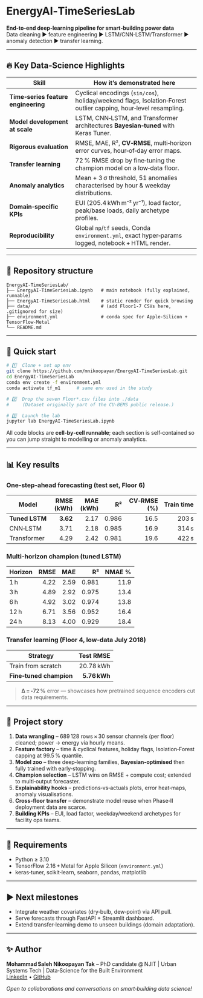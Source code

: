 
# EnergyAI‑TimeSeriesLab

**End‑to‑end deep‑learning pipeline for smart‑building power data**  
Data cleaning ▶ feature engineering ▶ LSTM/CNN‑LSTM/Transformer ▶ anomaly detection ▶ transfer learning.

---

## 🔥 Key Data‑Science Highlights


| Skill | How it’s demonstrated here |
|-------|---------------------------|
| **Time‑series feature engineering** | Cyclical encodings (`sin/cos`), holiday/weekend flags, Isolation‑Forest outlier capping, hour‑level resampling. |
| **Model development at scale** | LSTM, CNN‑LSTM, and Transformer architectures **Bayesian‑tuned** with Keras Tuner. |
| **Rigorous evaluation** | RMSE, MAE, R², **CV‑RMSE**, multi‑horizon error curves, hour‑of‑day error maps. |
| **Transfer learning** | 72 % RMSE drop by fine‑tuning the champion model on a low‑data floor. |
| **Anomaly analytics** | Mean + 3 σ threshold, 51 anomalies characterised by hour & weekday distributions. |
| **Domain‑specific KPIs** | EUI (205.4 kWh m⁻² yr⁻¹), load factor, peak/base loads, daily archetype profiles. |
| **Reproducibility** | Global `np`/`tf` seeds, Conda `environment.yml`, exact hyper‑params logged, notebook + HTML render. |

---

## 📂 Repository structure
```text
EnergyAI-TimeSeriesLab/
├── EnergyAI-TimeSeriesLab.ipynb   # main notebook (fully explained, runnable)
├── EnergyAI-TimeSeriesLab.html    # static render for quick browsing
├── data/                          # (add Floor1‑7 CSVs here, .gitignored for size)
├── environment.yml                # conda spec for Apple‑Silicon + TensorFlow‑Metal
└── README.md
```

---

## 🚀 Quick start
```bash
# 1️⃣  Clone + set up env
git clone https://github.com/mnikoopayan/EnergyAI-TimeSeriesLab.git
cd EnergyAI-TimeSeriesLab
conda env create -f environment.yml
conda activate tf_m1      # same env used in the study

# 2️⃣  Drop the seven Floor*.csv files into ./data
#     (Dataset originally part of the CU‑BEMS public release.)

# 3️⃣  Launch the lab
jupyter lab EnergyAI-TimeSeriesLab.ipynb
```

All code blocks are **cell‑by‑cell runnable**; each section is self‑contained so you can jump straight to modelling or anomaly analytics.

---

## 📊 Key results

### One‑step‑ahead forecasting (test set, Floor 6)
| Model | RMSE (kWh) | MAE (kWh) | R² | CV‑RMSE (%) | Train time |
|-------|-----------:|----------:|---:|------------:|-----------:|
| **Tuned LSTM** | **3.62** | 2.17 | 0.986 | 16.5 | 203 s |
| CNN‑LSTM | 3.71 | 2.18 | 0.985 | 16.9 | 314 s |
| Transformer | 4.29 | 2.42 | 0.981 | 19.6 | 422 s |

### Multi‑horizon champion (tuned LSTM)
| Horizon | RMSE | MAE | R² | NMAE % |
|---------|-----:|----:|---:|-------:|
| 1 h | 4.22 | 2.59 | 0.981 | 11.9 |
| 3 h | 4.89 | 2.92 | 0.975 | 13.4 |
| 6 h | 4.92 | 3.02 | 0.974 | 13.8 |
| 12 h | 6.71 | 3.56 | 0.952 | 16.4 |
| 24 h | 8.13 | 4.00 | 0.929 | 18.4 |

### Transfer learning (Floor 4, low‑data July 2018)
| Strategy | Test RMSE |
|----------|----------:|
| Train from scratch | 20.78 kWh |
| **Fine‑tuned champion** | **5.76 kWh** |

> **Δ = ‑72 %** error — showcases how pretrained sequence encoders cut data requirements.

---

## 🧐 Project story
1. **Data wrangling** – 689 128 rows × 30 sensor channels (per floor) cleaned; power → energy via hourly means.  
2. **Feature factory** – time & cyclical features, holiday flags, Isolation‑Forest capping at 99.5 % quantile.  
3. **Model zoo** – three deep‑learning families, **Bayesian‑optimised** then fully trained with early‑stopping.  
4. **Champion selection** – LSTM wins on RMSE + compute cost; extended to multi‑output forecaster.  
5. **Explainability hooks** – predictions‑vs‑actuals plots, error heat‑maps, anomaly visualisations.  
6. **Cross‑floor transfer** – demonstrate model reuse when Phase‑II deployment data are scarce.  
7. **Building KPIs** – EUI, load factor, weekday/weekend archetypes for facility ops teams.

---

## 📌 Requirements
* Python ≥ 3.10  
* TensorFlow 2.16 + Metal for Apple Silicon (`environment.yml`)  
* keras‑tuner, scikit‑learn, seaborn, pandas, matplotlib  

---

## ▶️ Next milestones
* Integrate weather covariates (dry‑bulb, dew‑point) via API pull.  
* Serve forecasts through FastAPI + Streamlit dashboard.  
* Extend transfer‑learning demo to unseen buildings (domain adaptation).

---

## ✨ Author
**Mohammad Saleh Nikoopayan Tak** – PhD candidate @ NJIT | Urban Systems Tech | Data‑Science for the Built Environment  
[LinkedIn](https://www.linkedin.com/in/nikoopayan) • [GitHub](https://github.com/mnikoopayan)

*Open to collaborations and conversations on smart‑building data science!*
